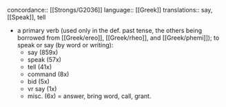 concordance:: [[Strongs/G2036]] 
language:: [[Greek]] 
translations:: say, [[Speak]], tell

- a primary verb (used only in the def. past tense, the others being borrowed from [[Greek/ereo]], [[Greek/rheo]], and [[Greek/phemi]]); to speak or say (by word or writing):
	- say (859x)
	- speak (57x)
	- tell (41x)
	- command (8x)
	- bid (5x)
	- vr say (1x)
	- misc. (6x) = answer, bring word, call, grant.